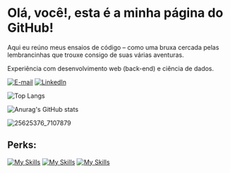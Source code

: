 # Olá, você!, esta é a minha página do GitHub!

Aqui eu reúno meus ensaios de código – como uma bruxa cercada pelas lembrancinhas que trouxe consigo de suas várias aventuras.

Experiência com desenvolvimento web (back-end) e ciência de dados.

[![E-mail](https://img.shields.io/badge/-Email-000?style=for-the-badge&logo=microsoft-outlook&logoColor=FF00F6&color:FFF)](mailto:louise20marcele03@gmail.com)
[![LinkedIn](https://img.shields.io/badge/-LinkedIn-000?style=for-the-badge&logo=linkedin&logoColor=FF00F6&color:FFF)](https://www.linkedin.com/in/marcele-louise-silva-araponga-702a2731b/)


![Top Langs](https://github-readme-stats.vercel.app/api/top-langs/?username=MarceleLouiseSAra&layout=compact)

![Anurag's GitHub stats](https://github-readme-stats.vercel.app/api?username=MarceleLouiseSAra&show_icons=true&theme=dracula)

![25625376_7107879](https://github.com/user-attachments/assets/a16661e2-6d8a-4e3e-9926-65e62c3d517b)

## Perks:
[![My Skills](https://skillicons.dev/icons?i=c,cpp,python,javascript,typescript)](https://skillicons.dev)
[![My Skills](https://skillicons.dev/icons?i=mysql)](https://skillicons.dev)
[![My Skills](https://skillicons.dev/icons?i=git,github,docker,prisma,postman,jest)](https://skillicons.dev)
